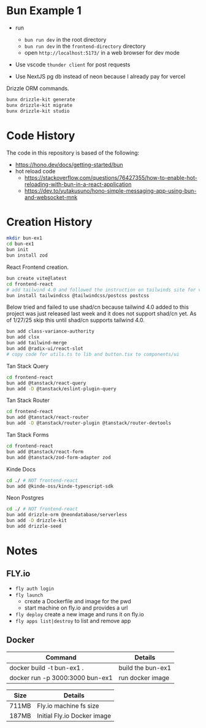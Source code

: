# Bun Example 1

- run

  - `bun run dev` in the root directory
  - `bun run dev` in the `frontend-directory` directory
  - open `http://localhost:5173/` in a web browser for dev mode

- Use vscode `thunder client` for post requests
- Use NextJS pg db instead of neon because I already pay for vercel

Drizzle ORM commands.

```bash
bunx drizzle-kit generate
bunx drizzle-kit migrate
bunx drizzle-kit studio
```

# Code History

The code in this repository is based of the following:

- https://hono.dev/docs/getting-started/bun
- hot reload code
  - https://stackoverflow.com/questions/76427355/how-to-enable-hot-reloading-with-bun-in-a-react-application
  - https://dev.to/yutakusuno/hono-simple-messaging-app-using-bun-and-websocket-mnk

# Creation History

```bash
mkdir bun-ex1
cd bun-ex1
bun init
bun install zod
```

React Frontend creation.

```bash
bun create vite@latest
cd frontend-react
# add tailwind 4.0 and followed the instruction on tailwinds site for vite.
bun install tailwindcss @tailwindcss/postcss postcss
```

Below tried and failed to use shad/cn because tailwind 4.0 added to
this project was just released last week and it does not support shad/cn yet.
As of 1/27/25 skip this until shad/cn supports tailwind 4.0.

```bash
bun add class-variance-authority
bun add clsx
bun add tailwind-merge
bun add @radix-ui/react-slot
# copy code for utils.ts to lib and button.tsx to components/ui
```

Tan Stack Query

```bash
cd frontend-react
bun add @tanstack/react-query
bun add -D @tanstack/eslint-plugin-query
```

Tan Stack Router

```bash
cd frontend-react
bun add @tanstack/react-router
bun add -D @tanstack/router-plugin @tanstack/router-devtools
```

Tan Stack Forms

```bash
cd frontend-react
bun add @tanstack/react-form
bun add @tanstack/zod-form-adapter zod
```

Kinde Docs

```bash
cd ./ # NOT frontend-react
bun add @kinde-oss/kinde-typescript-sdk
```

Neon Postgres

```bash
cd ./ # NOT frontend-react
bun add drizzle-orm @neondatabase/serverless
bun add -D drizzle-kit
bun add drizzle-seed
```

# Notes

## FLY.io

- `fly auth login`
- `fly launch`
  - create a Dockerfile and image for the pwd
  - start machine on fly.io and provides a url
- `fly deploy` create a new image and runs it on fly.io
- `fly apps list|destroy` to list and remove app

## Docker

| Command                         | Details           |
| ------------------------------- | ----------------- |
| docker build -t bun-ex1 .       | build the bun-ex1 |
| docker run -p 3000:3000 bun-ex1 | run docker image  |

| Size  | Details                     |
| ----- | --------------------------- |
| 711MB | Fly.io machine fs size      |
| 187MB | Initial Fly.io Docker image |
